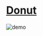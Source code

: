 # [Donut](https://www.a1k0n.net/2011/07/20/donut-math.html)
![demo](https://github.com/theeemanuel/ascii/blob/main/3D%20Render/donut1.gif)
